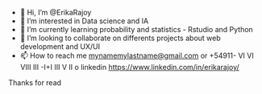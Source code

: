 - 👋 Hi, I’m @ErikaRajoy
- 👀 I’m interested in Data science  and IA
- 🌱 I’m currently learning probability and statistics - Rstudio and Python
- 💞️ I’m looking to collaborate on differents projects about web development and UX/UI 
- 📫 How to reach me mynamemylastname@gmail.com or +54911- VI VI VIII III -I+I III V II o linkedin https://www.linkedin.com/in/erikarajoy/

Thanks for read 

<!---
ErikaRajoy/ErikaRajoy is a ✨ special ✨ repository because its `README.md` (this file) appears on your GitHub profile.
You can click the Preview link to take a look at your changes.
--->
